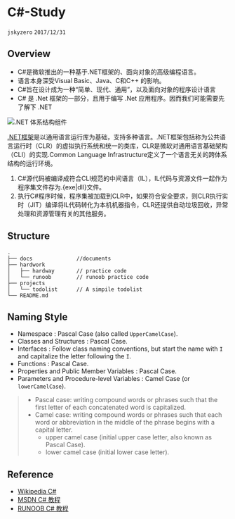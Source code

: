 # C#-Study
`jskyzero` `2017/12/31`
## Overview
+ C#是微软推出的一种基于.NET框架的、面向对象的高级编程语言。
+ 语言本身深受Visual Basic、Java、C和C++ 的影响。
+ C#旨在设计成为一种“简单、现代、通用”，以及面向对象的程序设计语言
+ C# 是 .Net 框架的一部分，且用于编写 .Net 应用程序。因而我们可能需要先了解下 .NET

![.NET 体系结构组件](https://docs.microsoft.com/zh-cn/dotnet/standard/media/components.png)

[.NET框架](https://docs.microsoft.com/zh-cn/dotnet/standard/components)是以通用语言运行库为基础，支持多种语言。.NET框架包括称为公共语言运行时（CLR）的虚拟执行系统和统一的类库，CLR是微软对通用语言基础架构（CLI）的实现.Common Language Infrastructure定义了一个语言无关的跨体系结构的运行环境。

1. C#源代码被编译成符合CLI规范的中间语言（IL），IL代码与资源文件一起作为程序集文件存为.{exe|dll}文件。
2. 执行C#程序时候，程序集被加载到CLR中，如果符合安全要求，则CLR执行实时（JIT）编译将IL代码转化为本机机器指令，CLR还提供自动垃圾回收，异常处理和资源管理有关的其他服务。

## Structure
```
.
├── docs              //documents
├── hardwork
│   ├── hardway       // practice code
│   └── runoob        // runoob practice code
├── projects
│   └── todolist      // A simpile todolist
└── README.md
```

## Naming Style

+ Namespace : Pascal Case (also called `UpperCamelCase`).
+ Classes and Structures : Pascal Case.
+ Interfaces : Follow class naming conventions, but start the name with `I` and capitalize the letter following the `I`.
+ Functions : Pascal Case.
+ Properties and Public Member Variables : Pascal Case.
+ Parameters and Procedure-level Variables : Camel Case (or `lowerCamelCase`).

> + Pascal case: writing compound words or phrases such that the first letter of each concatenated word is capitalized.
> + Camel case:  writing compound words or phrases such that each word or abbreviation in the middle of the phrase begins with a capital letter. 
>   + upper camel case (initial upper case letter, also known as Pascal Case).
>   + lower camel case (initial lower case letter).
## Reference 

+ [Wikipedia C#](https://zh.wikipedia.org/wiki/C%E2%99%AF)
+ [MSDN C# 教程](https://msdn.microsoft.com/zh-cn/library/aa288463(v=vs.71).aspx)
+ [RUNOOB C# 教程](http://www.runoob.com/csharp/csharp-tutorial.html)
